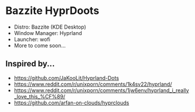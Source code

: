 # Bazzite HyprDoots

- Distro: Bazzite (KDE Desktop)
- Window Manager: Hyprland
- Launcher: wofi
- More to come soon...


## Inspired by...
- https://github.com/JaKooLit/Hyprland-Dots
- https://www.reddit.com/r/unixporn/comments/1k4sv22/hyprland/
- https://www.reddit.com/r/unixporn/comments/1jw6env/hyprland_i_really_love_this_%CF%89/
- https://github.com/arfan-on-clouds/hyprclouds
